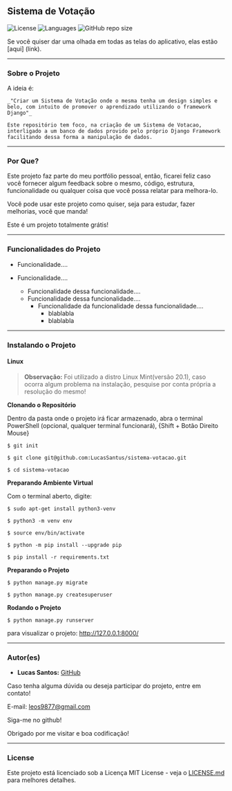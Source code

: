 ## Sistema de Votação

![License](https://img.shields.io/github/license/LucasSantus/sistema-votacao?style=social)
![Languages](https://img.shields.io/github/languages/count/LucasSantus/sistema-votacao?style=social)
![GitHub repo size](https://img.shields.io/github/repo-size/LucasSantus/sistema-votacao?style=social)

Se você quiser dar uma olhada em todas as telas do aplicativo, elas estão [aqui] (link).

--------------------------------------------------------------------------------------

### Sobre o Projeto
<div class="container">
	A ideia é:

	_"Criar um Sistema de Votação onde o mesma tenha um design simples e belo, com intuito de promover o aprendizado utilizando o framework Django"_

	Este repositório tem foco, na criação de um Sistema de Votacao, interligado a um banco de dados provido pelo próprio Django Framework facilitando dessa forma a manipulação de dados.
</div>


--------------------------------------------------------------------------------------

### Por Que?

Este projeto faz parte do meu portfólio pessoal, então, ficarei feliz caso você fornecer algum feedback sobre o mesmo, código, estrutura, funcionalidade ou qualquer coisa que você possa relatar para melhora-lo.

Você pode usar este projeto como quiser, seja para estudar, fazer melhorias, você que manda!

Este é um projeto totalmente grátis!

--------------------------------------------------------------------------------------

### Funcionalidades do Projeto

- Funcionalidade....

- Funcionalidade....
	- Funcionalidade dessa funcionalidade....
	- Funcionalidade dessa funcionalidade....
		- Funcionalidade da funcionalidade dessa funcionalidade....
			- blablabla
			- blablabla	

--------------------------------------------------------------------------------------

### Instalando o Projeto

#### Linux

> **Observação:** Foi utilizado a distro Linux Mint(versão 20.1), caso ocorra algum problema na instalação, pesquise por conta própria a resolução do mesmo!

**Clonando o Repositório**

Dentro da pasta onde o projeto irá ficar armazenado, abra o terminal PowerShell (opcional, qualquer terminal funcionará), {Shift + Botão Direito Mouse}

```
$ git init

$ git clone git@github.com:LucasSantus/sistema-votacao.git

$ cd sistema-votacao
```

**Preparando Ambiente Virtual**

Com o terminal aberto, digite:

```
$ sudo apt-get install python3-venv

$ python3 -m venv env

$ source env/bin/activate

$ python -m pip install --upgrade pip

$ pip install -r requirements.txt
```

**Preparando o Projeto**

```
$ python manage.py migrate

$ python manage.py createsuperuser
```

**Rodando o Projeto**

```
$ python manage.py runserver
```

para visualizar o projeto: http://127.0.0.1:8000/

--------------------------------------------------------------------------------------

### Autor(es)
 
- **Lucas Santos:** [GitHub](https://github.com/LucasSantus)

Caso tenha alguma dúvida ou deseja participar do projeto, entre em contato!

E-mail: leos9877@gmail.com
 
Siga-me no github!

Obrigado por me visitar e boa codificação!

--------------------------------------------------------------------------------------

### License

Este projeto está licenciado sob a Licença MIT License - veja o [LICENSE.md](https://github.com/LucasSantus/sistema-votacao/blob/master/LICENSE) para melhores detalhes.
